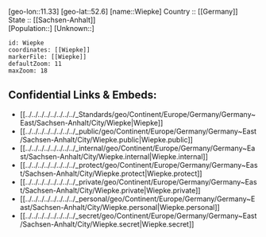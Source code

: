 ﻿---
location: [52.6,11.33] 
mapzoom: [7,12] 
mapmarker: city 
type: City
tags:
- geo/City


SpocWebEntityId: 35595
isDeleted: false
confidential: public

---
[geo-lon::11.33] 
[geo-lat::52.6] 
[name::Wiepke] 
Country :: [[Germany]]  
State :: [[Sachsen-Anhalt]]  
[Population::] 
[Unknown::] 


```leaflet
id: Wiepke
coordinates: [[Wiepke]] 
markerFile: [[Wiepke]] 
defaultZoom: 11 
maxZoom: 18
```


## Confidential Links & Embeds: 
- [[../../../../../../../../_Standards/geo/Continent/Europe/Germany/Germany~East/Sachsen-Anhalt/City/Wiepke|Wiepke]] 
- [[../../../../../../../../_public/geo/Continent/Europe/Germany/Germany~East/Sachsen-Anhalt/City/Wiepke.public|Wiepke.public]] 
- [[../../../../../../../../_internal/geo/Continent/Europe/Germany/Germany~East/Sachsen-Anhalt/City/Wiepke.internal|Wiepke.internal]] 
- [[../../../../../../../../_protect/geo/Continent/Europe/Germany/Germany~East/Sachsen-Anhalt/City/Wiepke.protect|Wiepke.protect]] 
- [[../../../../../../../../_private/geo/Continent/Europe/Germany/Germany~East/Sachsen-Anhalt/City/Wiepke.private|Wiepke.private]] 
- [[../../../../../../../../_personal/geo/Continent/Europe/Germany/Germany~East/Sachsen-Anhalt/City/Wiepke.personal|Wiepke.personal]] 
- [[../../../../../../../../_secret/geo/Continent/Europe/Germany/Germany~East/Sachsen-Anhalt/City/Wiepke.secret|Wiepke.secret]] 
